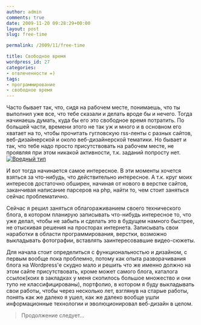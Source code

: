 ```yaml
---
author: admin
comments: true
date: 2009-11-20 09:28:29+00:00
layout: post
slug: free-time

permalink: /2009/11/free-time

title: Свободное время
wordpress_id: 27
categories:
- отвлеченности =)
tags:
- программирование
- свободное время
---
```


Часто бывает так, что, сидя на рабочем месте, понимаешь, что ты выполнил уже все, что тебе сказали и делать вроде бы и нечего. Тогда начинаешь думать, куда бы его это свободное время потратить. По большей части, времени этого не так уж и много и в основном его хватает на то, чтобы прочитать гугловскую rss-ленты с разных сайтов, веб-дизайнерской и около веб-дизайнерской тематики. Но бывает и так, что тебе надо просто присутствовать на рабочем месте, не проявляя при этом никакой активности, т.к. заданий попросту нет. [![Вредный тип](http://vredniy.ru/wp-content/uploads/2009/11/1231231-300x199.jpg)](http://vredniy.ru/wp-content/uploads/2009/11/1231231.jpg)

И вот тогда начинается самое интересное. В эти моменты хочется взяться за что-нибудь, что действительно интересное. А т.к. круг моих интересов достаточно обширен, начиная от нового в верстке сайтов, заканчивая написание парсеров на php, найти то, чем стоит заняться сейчас проблематично.

<!-- more -->Сейчас я решил заняться облагораживанием своего технического блога, в котором планирую записывать что-нибудь интересное то, что уже делал, чтобы не забыть и сделать это в будущем намного быстрее, не отыскивая решения на просторах интернета. Записывать свои наработки в области программирования, верстки, возможно выкладывать фотографии, вставлять заинтересовавшие видео-сюжеты.

Для начала стоит определиться с функциональностью и дизайном, с первым вообще пока проблемно, потому как опыта разворачивания блога на Wordpress'е скудно мало и решить что же именно должно на этом сайте присутствовать, кроме может самого блога, каталога ссылок(коих в закладках у меня скопилось большое множество и они тупо не классифицированы), портфолио, в котором я буду выкладывать свои работы, чтобы через несколько лет, взглянув на старые работы, понять как же далеко я ушел, как же далеко вообще ушли информационные технологии и эволюционировал веб-дизайн в целом.


> Продолжение следует...

